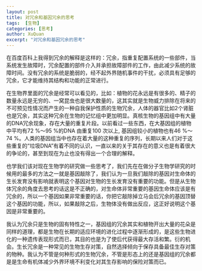 ```yaml
---
layout: post
title: 对冗余和基因冗余的思考
tags:  [生物]
categories: [思考]
author: XuQuan
excerpt: "对冗余和基因冗余的思考"
---
```



在百度百科上我得到冗余的解释是这样的：冗余，指重复配置系统的一些部件，当系统发生故障时，冗余配置的部件介入并承担故障部件的工作，由此减少系统的故障时间。没有冗余的系统是脆弱的，经不起外界随机事件的干扰，必须具有足够的冗余，它才能维持其结构和功能的正常进行。

在生物界里面的冗余是经常可以看见的，比如：植物的花永远是有很多的、精子的数量永远是无穷的、一窝昆虫也是很大数量的，这其实就是生物威力排除在将来的不可预见性情况而产生的一种自我保护性质的生物冗余，人体的器官比如2个肾脏也是冗余，其实这种冗余在生物的记忆组中更加明显。真核生物的基因组中有大量的DNA冗余现象，存在大量的重复片段。以前看过一些东西，在大基因组的植物中平均有72 %～95 %的DNA 由重复100 次以上, 基因组较小的植物也有46 %～74 %。人类的基因组当中也存在着大量的这种重复的序列，长期以来人们对于这些重复的“垃圾DNA”有着不同的认识，一直以来的关于其存在的意义也是有着很大的争论的，甚至到现在为止也没有得出一个合理的解释。

也学我们该对现在生物学的研究做一些思考了，我们先在在做分子生物学研究的时候用的最多的方法之一就是基因敲除了，我们认为一旦我们敲除的基因对生命体的生长发育没有影响就表明这个基因对生物的生长发育没有重要的功能。但是从生物体冗余的角度去思考的话这是不正确的，对生命体非常重要的基因生命体应该是有冗余的，所以一个基因如果非常重要的话，你把它敲除掉立马会后冗余的基因顶替这个基因的功能，所以，如果敲除之后，生物体没有做出反应，这正好说明这个基因是非常重要的。

我认为冗余只是生物的固有特性之一，基因组的冗余其实和植物开出大量的花朵是同样的道理，都是生物在长期的适应环境的进化过程中逐渐形成的，是这些生物进化的一种遗传表现形式而已，其目的也是为了使后代获得最大存活和繁。衍的机会。生长冗余是一种常见的生物生存对策，自然选择倾向于保存具备最佳生存对策的物种。我认为不管是何种形式的生物冗余，不管是形态上的还是基因组的冗余都是是生命有机体减少外界环境不利变化对其生存影响的保险对策而已。
